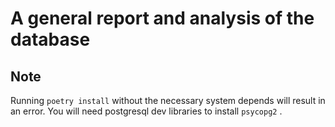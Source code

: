 # A general report and analysis of the database

## Note
Running `poetry install` without the necessary system depends will result in an error.
You will need postgresql dev libraries to install `psycopg2` .